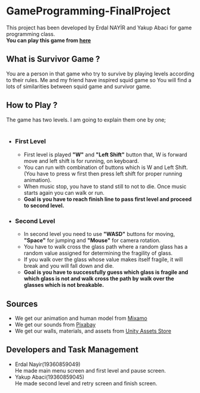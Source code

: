 # GameProgramming-FinalProject

This project has been developed by Erdal NAYİR and Yakup Abaci for game programming class. <br />
<b>You can play this game from [here](https://erdal-nyr.itch.io/survivor-game)</b></br>

## What is Survivor Game ?

You are a person in that game who try to survive by playing levels according to their rules. Me and my friend have inspired squid  game so You will find a lots of similarities between squid game and survivor game.

## How to Play ?

The game has two levels. I am going to explain them one by one;
<br />
<br />
* ### First Level
  * First level is played <b>"W"</b> and <b>"Left Shift"</b> button that, W is forward move and left shift is for running, on keyboard.
  * You can run with combination of buttons which is W and Left Shift.(You have to press w first then press left shift for proper running animation).
  * When music stop, you have to stand still to not to die. Once music starts again you can walk or run. 
  * <b>Goal is you have to reach finish line to pass first level and proceed to second level.</b>

* ### Second Level 
  * In second level you need to use <b>"WASD"</b> buttons for moving, <b>"Space"</b> for jumping and <b>"Mouse"</b> for camera rotation.
  * You have to walk cross the glass path where a random glass has a random value assigned for determining the fragility of glass.
  * If you walk over the glass whose value makes itself fragile, it will break and you will fall down and die.
  * <b>Goal is you have to successfully guess which glass is fragile and which glass is not and walk cross the path by walk over the glasses which is not breakable.</b>
  
## Sources

* We get our animation and human model from [Mixamo](https://www.mixamo.com/#/)
* We get our sounds from [Pixabay](https://pixabay.com/)
* We get our walls, materials, and assets from [Unity Assets Store](https://assetstore.unity.com/) 

## Developers and Task Management
* Erdal Nayir(19360859049)<br />
  He made main menu screen and first level and pause screen. 
* Yakup Abaci(19360859045)<br />
  He made second level and retry screen and finish screen.

